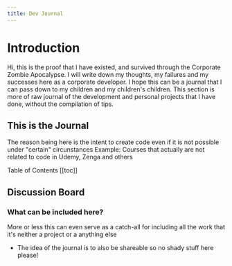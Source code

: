 ```yaml
---
title: Dev Journal
---
```


# Introduction

Hi, this is the proof that I have existed, and survived through the Corporate Zombie Apocalypse. I will write down my thoughts, my failures and my successes here as a corporate developer. I hope this can be a journal that I can pass down to my children and my children's children. This section is more of raw journal of the development and personal projects that I have done, without the compilation of tips. 


## This is the Journal

The reason being here is the intent to create code even if it is not possible under "certain" circunstances
Example: Courses that actually are not related to code in Udemy, Zenga and others

Table of Contents
[[toc]]



## Discussion Board

### What can be included here?

More or less this can even serve as a catch-all for including all the work that it's neither a project or a anything else

- The idea of the journal is to also be shareable so no shady stuff here please!



